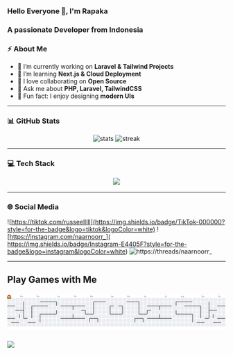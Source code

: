 ### Hello Everyone 👋, I'm Rapaka
<h3>A passionate Developer from Indonesia</h3>


### ⚡ About Me
- 🔭 I’m currently working on **Laravel & Tailwind Projects**  
- 🌱 I’m learning **Next.js & Cloud Deployment**  
- 👯 I love collaborating on **Open Source**  
- 💬 Ask me about **PHP, Laravel, TailwindCSS**  
- 🎯 Fun fact: I enjoy designing **modern UIs**  

---

### 📊 GitHub Stats
<p align="center">
  <img src="https://github-readme-stats.vercel.app/api?username=Russell2530&show_icons=true&theme=radical" alt="stats" height="165"/>
  <img src="https://streak-stats.demolab.com/?user=Russell2530&theme=radical" alt="streak" height="165"/>
</p>

---

### 💻 Tech Stack
<p align="center">
  <img src="https://skillicons.dev/icons?i=html,css,js,php,laravel,tailwind,react,nodejs,figma,laravel,github,vscode" />
</p>

---


### 🌐 Social Media
![https://tiktok.com/russeelllll](https://img.shields.io/badge/TikTok-000000?style=for-the-badge&logo=tiktok&logoColor=white) ![https://instagram.com/naarnoorr_](    https://img.shields.io/badge/Instagram-E4405F?style=for-the-badge&logo=instagram&logoColor=white) ![https://threads/naarnoorr_](https://img.shields.io/badge/Threads-000000?style=for-the-badge&logo=Threads&logoColor=white)

---

<h2 align="left">Play Games with Me</h2>

###

<picture>
  <source media="(prefers-color-scheme: dark)" srcset="https://raw.githubusercontent.com/Russell2530/Russell2530/output/pacman-contribution-graph-dark.svg">
  <source media="(prefers-color-scheme: light)" srcset="https://raw.githubusercontent.com/Russell2530/Russell2530/output/pacman-contribution-graph.svg">
  <img alt="pacman contribution graph" src="https://raw.githubusercontent.com/Russell2530/Russell2530/output/pacman-contribution-graph.svg">
</picture>

###


###

<!-- Wave animation footer -->
<img src="https://capsule-render.vercel.app/api?type=waving&color=gradient&height=120&section=footer"/>
